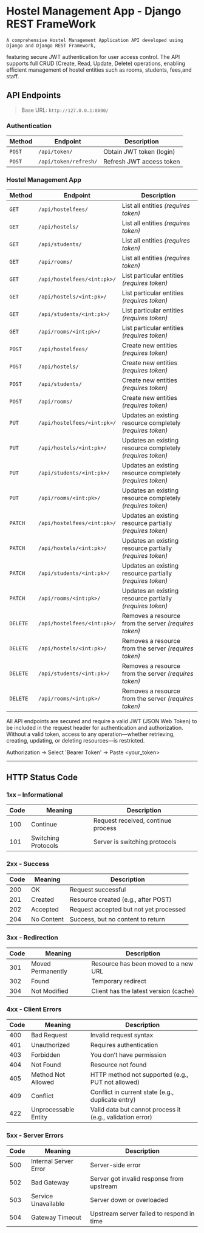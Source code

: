 # Hostel Management App - Django REST FrameWork
    
    A comprehensive Hostel Management Application API developed using Django and Django REST Framework,
featuring secure JWT authentication for user access control. The API supports full CRUD (Create, Read, Update,
Delete) operations, enabling efficient management of hostel entities such as rooms, students, fees,and staff.

## API Endpoints

> Base URL: `http://127.0.0.1:8000/`

###  Authentication

| Method | Endpoint | Description |
| ------ | -------- | ----------- |
| `POST` | `/api/token/` | Obtain JWT token (login) |
| `POST` | `/api/token/refresh/` | Refresh JWT access token |

###  Hostel Management App 

| Method | Endpoint | Description |
| -------- | ---------- | ------------- |
| `GET` | `/api/hostelfees/` | List all entities *(requires token)* |
| `GET` | `/api/hostels/` | List all entities *(requires token)* |
| `GET` | `/api/students/` | List all entities *(requires token)* |
| `GET` | `/api/rooms/` | List all entities *(requires token)* |
| `GET` | `/api/hostelfees/<int:pk>/` | List particular entities *(requires token)* |
| `GET` | `/api/hostels/<int:pk>/` | List particular entities *(requires token)* |
| `GET` | `/api/students/<int:pk>/` | List particular entities *(requires token)* |
| `GET` | `/api/rooms/<int:pk>/` | List particular entities *(requires token)* |
| `POST` | `/api/hostelfees/` | Create new entities *(requires token)* |
| `POST` | `/api/hostels/` | Create new entities *(requires token)* |
| `POST` | `/api/students/` | Create new entities *(requires token)* |
| `POST` | `/api/rooms/` | Create new entities *(requires token)* |
| `PUT` | `/api/hostelfees/<int:pk>/` | Updates an existing resource completely *(requires token)* |
| `PUT` | `/api/hostels/<int:pk>/` | Updates an existing resource completely *(requires token)* |
| `PUT` | `/api/students/<int:pk>/` | Updates an existing resource completely *(requires token)* |
| `PUT` | `/api/rooms/<int:pk>/` | Updates an existing resource completely *(requires token)* |
| `PATCH` | `/api/hostelfees/<int:pk>/` | Updates an existing resource partially *(requires token)* |
| `PATCH` | `/api/hostels/<int:pk>/` | Updates an existing resource partially *(requires token)* |
| `PATCH` | `/api/students/<int:pk>/` | Updates an existing resource partially *(requires token)* |
| `PATCH` | `/api/rooms/<int:pk>/` | Updates an existing resource partially *(requires token)* |
| `DELETE` | `/api/hostelfees/<int:pk>/` | Removes a resource from the server *(requires token)* |
| `DELETE` | `/api/hostels/<int:pk>/` | Removes a resource from the server *(requires token)* |
| `DELETE` | `/api/students/<int:pk>/` | Removes a resource from the server *(requires token)* |
| `DELETE` | `/api/rooms/<int:pk>/` | Removes a resource from the server *(requires token)* |

All API endpoints are secured and require a valid JWT (JSON Web Token) to be included in the request header for authentication and authorization. Without a valid token, access to any operation—whether retrieving, creating, updating, or deleting resources—is restricted.

Authorization -> Select 'Bearer Token' -> Paste <your_token>

---

## HTTP Status Code

### 1xx – Informational
| Code | Meaning | Description                        |
| ---- | -------- |  ----------- |
| 100  | Continue | Request received, continue process |
| 101  | Switching Protocols | Server is switching protocols |

### 2xx - Success
| Code | Meaning | Description |
| ---- | ---------- | ------------- |
| 200  | OK         | Request successful |
| 201  | Created    | Resource created (e.g., after POST) |
| 202  | Accepted   | Request accepted but not yet processed |
| 204  | No Content | Success, but no content to return |

### 3xx - Redirection
| Code | Meaning | Description |
| ---- | -------- | ----------- |
| 301  | Moved Permanently | Resource has been moved to a new URL  |
| 302  | Found | Temporary redirect |
| 304  | Not Modified | Client has the latest version (cache) |

### 4xx - Client Errors 
| Code | Meaning | Description |
| ---- | --------- | ---------- |
| 400  | Bad Request | Invalid request syntax |
| 401  | Unauthorized | Requires authentication |
| 403  | Forbidden | You don’t have permission |
| 404  | Not Found | Resource not found |
| 405  | Method Not Allowed | HTTP method not supported (e.g., PUT not allowed) |
| 409  | Conflict | Conflict in current state (e.g., duplicate entry) |
| 422  | Unprocessable Entity | Valid data but cannot process it (e.g., validation error) |

### 5xx - Server Errors
| Code | Meaning | Description |
| ---- | -------- | ---------- |
| 500  | Internal Server Error | Server-side error |
| 502  | Bad Gateway | Server got invalid response from upstream |
| 503  | Service Unavailable | Server down or overloaded |
| 504  | Gateway Timeout | Upstream server failed to respond in time |


